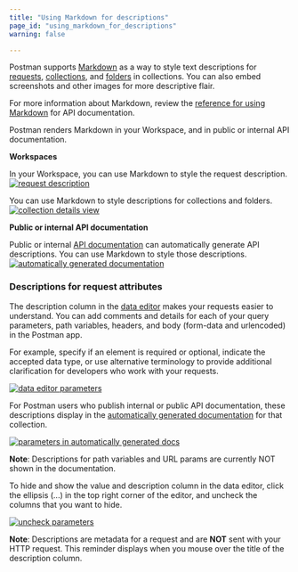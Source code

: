 ```yaml
---
title: "Using Markdown for descriptions"
page_id: "using_markdown_for_descriptions"
warning: false

---
```


Postman supports [Markdown](https://learning.postman.com/docs/postman/api_documentation/how_to_document_using_markdown/) as a way to style text descriptions for [requests](https://learning.postman.com/docs/postman/sending_api_requests/requests/), [collections](https://learning.postman.com/docs/postman/collections/creating_collections/), and [folders](https://learning.postman.com/docs/postman/collections/managing_collections/) in collections. You can also embed screenshots and other images for more descriptive flair.

For more information about Markdown, review the [reference for using Markdown](https://documenter.postman.com/view/33232/markdown-in-api-documentation/JsGc) for API documentation.

Postman renders Markdown in your Workspace, and in public or internal API documentation.

**Workspaces**

In your Workspace, you can use Markdown to style the request description.  
[![request description](https://assets.postman.com/postman-docs/WS-markdown-NSFrequestDescription.png)](https://assets.postman.com/postman-docs/WS-markdown-NSFrequestDescription.png)

You can use Markdown to style descriptions for collections and folders.
[![collection details view](https://assets.postman.com/postman-docs/WS-markdown-descrptions-folders.png)](https://assets.postman.com/postman-docs/WS-markdown-descrptions-folders.png)

**Public or internal API documentation**

Public or internal [API documentation](https://learning.postman.com/docs/postman/api_documentation/intro_to_api_documentation) can automatically generate API descriptions. You can use Markdown to style those descriptions. 
[![automatically generated documentation](https://assets.postman.com/postman-docs/markdown-auto-docs.png)](https://assets.postman.com/postman-docs/markdown-auto-docs.png)

### Descriptions for request attributes

The description column in the [data editor](https://learning.postman.com/docs/postman/launching_postman/navigating_postman/) makes your requests easier to understand. You can add comments and details for each of your query parameters, path variables, headers, and body (form-data and urlencoded) in the Postman app.

For example, specify if an element is required or optional, indicate the accepted data type, or use alternative terminology to provide additional clarification for developers who work with your requests.

[![data editor parameters](https://assets.postman.com/postman-docs/WS-collections-data-editor-params.png)](https://assets.postman.com/postman-docs/WS-collections-data-editor-params.png)

For Postman users who publish internal or public API documentation, these descriptions display in the [automatically generated documentation](https://learning.postman.com/docs/postman/api_documentation/intro_to_api_documentation) for that collection.

[![parameters in automatically generated docs](https://assets.postman.com/postman-docs/WS-collections-auto-docs.png)](https://assets.postman.com/postman-docs/WS-collections-auto-docs.png)

**Note**: Descriptions for path variables and URL params are currently NOT shown in the documentation.

To hide and show the value and description column in the data editor, click the ellipsis (...) in the top right corner of the editor, and uncheck the columns that you want to hide.

[![uncheck parameters](https://assets.postman.com/postman-docs/WS-collections-uncheck-params.png)](https://assets.postman.com/postman-docs/WS-collections-uncheck-params.png)

**Note**: Descriptions are metadata for a request and are **NOT** sent with your HTTP request. This reminder displays when you mouse over the title of the description column.
